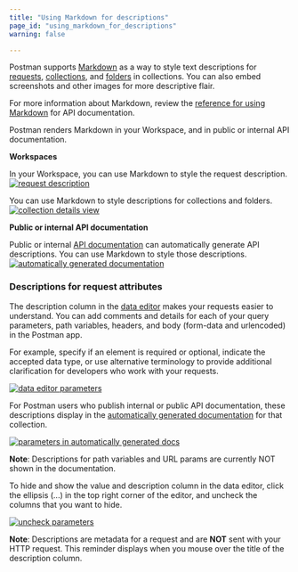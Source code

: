 ```yaml
---
title: "Using Markdown for descriptions"
page_id: "using_markdown_for_descriptions"
warning: false

---
```


Postman supports [Markdown](https://learning.postman.com/docs/postman/api_documentation/how_to_document_using_markdown/) as a way to style text descriptions for [requests](https://learning.postman.com/docs/postman/sending_api_requests/requests/), [collections](https://learning.postman.com/docs/postman/collections/creating_collections/), and [folders](https://learning.postman.com/docs/postman/collections/managing_collections/) in collections. You can also embed screenshots and other images for more descriptive flair.

For more information about Markdown, review the [reference for using Markdown](https://documenter.postman.com/view/33232/markdown-in-api-documentation/JsGc) for API documentation.

Postman renders Markdown in your Workspace, and in public or internal API documentation.

**Workspaces**

In your Workspace, you can use Markdown to style the request description.  
[![request description](https://assets.postman.com/postman-docs/WS-markdown-NSFrequestDescription.png)](https://assets.postman.com/postman-docs/WS-markdown-NSFrequestDescription.png)

You can use Markdown to style descriptions for collections and folders.
[![collection details view](https://assets.postman.com/postman-docs/WS-markdown-descrptions-folders.png)](https://assets.postman.com/postman-docs/WS-markdown-descrptions-folders.png)

**Public or internal API documentation**

Public or internal [API documentation](https://learning.postman.com/docs/postman/api_documentation/intro_to_api_documentation) can automatically generate API descriptions. You can use Markdown to style those descriptions. 
[![automatically generated documentation](https://assets.postman.com/postman-docs/markdown-auto-docs.png)](https://assets.postman.com/postman-docs/markdown-auto-docs.png)

### Descriptions for request attributes

The description column in the [data editor](https://learning.postman.com/docs/postman/launching_postman/navigating_postman/) makes your requests easier to understand. You can add comments and details for each of your query parameters, path variables, headers, and body (form-data and urlencoded) in the Postman app.

For example, specify if an element is required or optional, indicate the accepted data type, or use alternative terminology to provide additional clarification for developers who work with your requests.

[![data editor parameters](https://assets.postman.com/postman-docs/WS-collections-data-editor-params.png)](https://assets.postman.com/postman-docs/WS-collections-data-editor-params.png)

For Postman users who publish internal or public API documentation, these descriptions display in the [automatically generated documentation](https://learning.postman.com/docs/postman/api_documentation/intro_to_api_documentation) for that collection.

[![parameters in automatically generated docs](https://assets.postman.com/postman-docs/WS-collections-auto-docs.png)](https://assets.postman.com/postman-docs/WS-collections-auto-docs.png)

**Note**: Descriptions for path variables and URL params are currently NOT shown in the documentation.

To hide and show the value and description column in the data editor, click the ellipsis (...) in the top right corner of the editor, and uncheck the columns that you want to hide.

[![uncheck parameters](https://assets.postman.com/postman-docs/WS-collections-uncheck-params.png)](https://assets.postman.com/postman-docs/WS-collections-uncheck-params.png)

**Note**: Descriptions are metadata for a request and are **NOT** sent with your HTTP request. This reminder displays when you mouse over the title of the description column.
